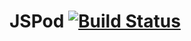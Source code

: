 # JSPod [![Build Status](https://travis-ci.org/maksimr/jspot.svg?branch=master)](https://travis-ci.org/maksimr/jspot)